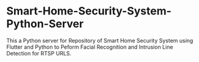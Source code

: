 # Smart-Home-Security-System-Python-Server
This a Python server for Repository of Smart Home Security System using Flutter and Python to Peform Facial Recognition and Intrusion Line Detection for RTSP URLS.
